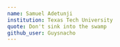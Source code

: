 ```yaml
---
name: Samuel Adetunji
institution: Texas Tech University
quote: Don't sink into the swamp
github_user: Guysnacho
---
```

